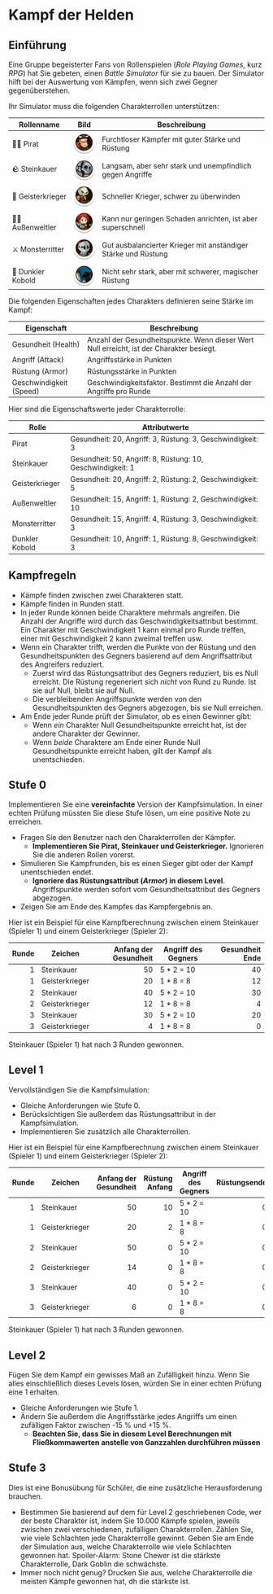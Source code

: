 # Kampf der Helden

## Einführung

Eine Gruppe begeisterter Fans von Rollenspielen (*Role Playing Games*, kurz *RPG*) hat Sie gebeten, einen *Battle Simulator* für sie zu bauen. Der Simulator hilft bei der Auswertung von Kämpfen, wenn sich zwei Gegner gegenüberstehen.

Ihr Simulator muss die folgenden Charakterrollen unterstützen:

| Rollenname       | Bild                                          | Beschreibung                                                   |
| ---------------- | --------------------------------------------- | -------------------------------------------------------------- |
| 🏴‍☠️ Pirat         | <img src="Pirate.png" width="50px" />         | Furchtloser Kämpfer mit guter Stärke und Rüstung               |
| 🪨 Steinkauer     | <img src="stone-chewer.png" width="50px" />   | Langsam, aber sehr stark und unempfindlich gegen Angriffe      |
| 👻 Geisterkrieger | <img src="ghost-warrior.png" width="50px" />  | Schneller Krieger, schwer zu überwinden                        |
| 🦸‍♀️ Außenweltler   | <img src="outworlder.png" width="50px" />     | Kann nur geringen Schaden anrichten, ist aber superschnell     |
| ⚔️ Monsterritter  | <img src="monster-knight.png" width="50px" /> | Gut ausbalancierter Krieger mit anständiger Stärke und Rüstung |
| 👺 Dunkler Kobold | <img src="dark-goblin.png" width="50px" />    | Nicht sehr stark, aber mit schwerer, magischer Rüstung         |

Die folgenden Eigenschaften jedes Charakters definieren seine Stärke im Kampf:

| Eigenschaft             | Beschreibung                                                                             |
| ----------------------- | ---------------------------------------------------------------------------------------- |
| Gesundheit (Health)     | Anzahl der Gesundheitspunkte. Wenn dieser Wert Null erreicht, ist der Charakter besiegt. |
| Angriff (Attack)        | Angriffsstärke in Punkten                                                                |
| Rüstung (Armor)         | Rüstungsstärke in Punkten                                                                |
| Geschwindigkeit (Speed) | Geschwindigkeitsfaktor. Bestimmt die Anzahl der Angriffe pro Runde                       |

Hier sind die Eigenschaftswerte jeder Charakterrolle:

| Rolle          | Attributwerte                                               |
| -------------- | ----------------------------------------------------------- |
| Pirat          | Gesundheit: 20, Angriff: 3, Rüstung: 3, Geschwindigkeit: 3  |
| Steinkauer     | Gesundheit: 50, Angriff: 8, Rüstung: 10, Geschwindigkeit: 1 |
| Geisterkrieger | Gesundheit: 20, Angriff: 2, Rüstung: 2, Geschwindigkeit: 5  |
| Außenweltler   | Gesundheit: 15, Angriff: 1, Rüstung: 2, Geschwindigkeit: 10 |
| Monsterritter  | Gesundheit: 15, Angriff: 4, Rüstung: 3, Geschwindigkeit: 3  |
| Dunkler Kobold | Gesundheit: 10, Angriff: 1, Rüstung: 8, Geschwindigkeit: 3  |

## Kampfregeln

* Kämpfe finden zwischen zwei Charakteren statt.
* Kämpfe finden in Runden statt.
* In jeder Runde können beide Charaktere mehrmals angreifen. Die Anzahl der Angriffe wird durch das Geschwindigkeitsattribut bestimmt. Ein Charakter mit Geschwindigkeit 1 kann einmal pro Runde treffen, einer mit Geschwindigkeit 2 kann zweimal treffen usw.
* Wenn ein Charakter trifft, werden die Punkte von der Rüstung und den Gesundheitspunkten des Gegners basierend auf dem Angriffsattribut des Angreifers reduziert.
  * Zuerst wird das Rüstungsattribut des Gegners reduziert, bis es Null erreicht. Die Rüstung regeneriert sich *nicht* von Rund zu Runde. Ist sie auf Null, bleibt sie auf Null.
  * Die verbleibenden Angriffspunkte werden von den Gesundheitspunkten des Gegners abgezogen, bis sie Null erreichen.
* Am Ende jeder Runde prüft der Simulator, ob es einen Gewinner gibt:
  * Wenn *ein* Charakter Null Gesundheitspunkte erreicht hat, ist der andere Charakter der Gewinner.
  * Wenn *beide* Charaktere am Ende einer Runde Null Gesundheitspunkte erreicht haben, gilt der Kampf als unentschieden.

## Stufe 0

Implementieren Sie eine **vereinfachte** Version der Kampfsimulation. In einer echten Prüfung müssten Sie diese Stufe lösen, um eine positive Note zu erreichen.

* Fragen Sie den Benutzer nach den Charakterrollen der Kämpfer.
  * **Implementieren Sie Pirat, Steinkauer und Geisterkrieger.** Ignorieren Sie die anderen Rollen vorerst.
* Simulieren Sie Kampfrunden, bis es einen Sieger gibt oder der Kampf unentschieden endet.
  * **Ignoriere das Rüstungsattribut (*Armor*) in diesem Level**. Angriffspunkte werden sofort vom Gesundheitsattribut des Gegners abgezogen.
* Zeigen Sie am Ende des Kampfes das Kampfergebnis an.

Hier ist ein Beispiel für eine Kampfberechnung zwischen einem Steinkauer (Spieler 1) und einem Geisterkrieger (Spieler 2):

| Runde | Zeichen        | Anfang der Gesundheit | Angriff des Gegners | Gesundheit Ende |
| ----: | -------------- | --------------------: | ------------------- | --------------: |
|     1 | Steinkauer     |                    50 | 5 * 2 = 10          |              40 |
|     1 | Geisterkrieger |                    20 | 1 * 8 = 8           |              12 |
|     2 | Steinkauer     |                    40 | 5 * 2 = 10          |              30 |
|     2 | Geisterkrieger |                    12 | 1 * 8 = 8           |               4 |
|     3 | Steinkauer     |                    30 | 5 * 2 = 10          |              20 |
|     3 | Geisterkrieger |                     4 | 1 * 8 = 8           |               0 |

Steinkauer (Spieler 1) hat nach 3 Runden gewonnen.

## Level 1

Vervollständigen Sie die Kampfsimulation:

* Gleiche Anforderungen wie Stufe 0.
* Berücksichtigen Sie außerdem das Rüstungsattribut in der Kampfsimulation.
* Implementieren Sie zusätzlich alle Charakterrollen.

Hier ist ein Beispiel für eine Kampfberechnung zwischen einem Steinkauer (Spieler 1) und einem Geisterkrieger (Spieler 2):

| Runde | Zeichen        | Anfang der Gesundheit | Rüstung Anfang | Angriff des Gegners | Rüstungsende | Gesundheit Ende |
| ----: | -------------- | --------------------: | -------------: | ------------------- | -----------: | --------------: |
|     1 | Steinkauer     |                    50 |             10 | 5 * 2 = 10          |            0 |              50 |
|     1 | Geisterkrieger |                    20 |              2 | 1 * 8 = 8           |            0 |              14 |
|     2 | Steinkauer     |                    50 |              0 | 5 * 2 = 10          |            0 |              40 |
|     2 | Geisterkrieger |                    14 |              0 | 1 * 8 = 8           |            0 |               6 |
|     3 | Steinkauer     |                    40 |              0 | 5 * 2 = 10          |            0 |              30 |
|     3 | Geisterkrieger |                     6 |              0 | 1 * 8 = 8           |            0 |               0 |

Steinkauer (Spieler 1) hat nach 3 Runden gewonnen.

## Level 2

Fügen Sie dem Kampf ein gewisses Maß an Zufälligkeit hinzu. Wenn Sie alles einschließlich dieses Levels lösen, würden Sie in einer echten Prüfung eine 1 erhalten.

* Gleiche Anforderungen wie Stufe 1.
* Ändern Sie außerdem die Angriffsstärke jedes Angriffs um einen zufälligen Faktor zwischen -15 % und +15 %.
  * **Beachten Sie, dass Sie in diesem Level Berechnungen mit Fließkommawerten anstelle von Ganzzahlen durchführen müssen**

## Stufe 3

Dies ist eine Bonusübung für Schüler, die eine zusätzliche Herausforderung brauchen.

* Bestimmen Sie basierend auf dem für Level 2 geschriebenen Code, wer der beste Charakter ist, indem Sie 10.000 Kämpfe spielen, jeweils zwischen zwei verschiedenen, zufälligen Charakterrollen. Zählen Sie, wie viele Schlachten jede Charakterrolle gewinnt. Geben Sie am Ende der Simulation aus, welche Charakterrolle wie viele Schlachten gewonnen hat. Spoiler-Alarm: Stone Chewer ist die stärkste Charakterrolle, Dark Goblin die schwächste.
* Immer noch nicht genug? Drucken Sie aus, welche Charakterrolle die meisten Kämpfe gewonnen hat, dh die stärkste ist.
